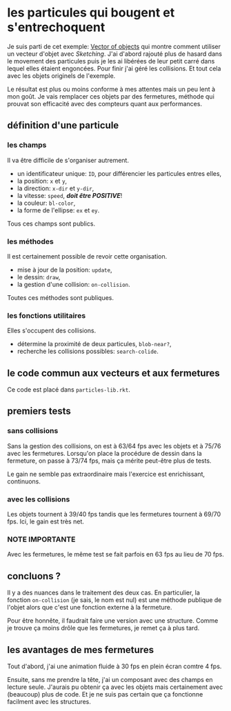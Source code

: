 # les particules qui bougent et s'entrechoquent

Je suis parti de cet exemple: [Vector of objects](https://github.com/soegaard/sketching/blob/main/sketching-doc/sketching-doc/manual-examples/basics/vectors/vector-of-objects.rkt) qui montre comment utiliser un vecteur d'objet avec *Sketching*. J'ai d'abord rajouté plus de hasard dans le movement des particules puis je les ai libérées de leur petit carré dans lequel elles étaient engoncées. Pour finir j'ai géré les collisions. Et tout cela avec les objets originels de l'exemple.

Le résultat est plus ou moins conforme à mes attentes mais un peu lent à mon goût. Je vais remplacer ces objets par des fermetures, méthode qui prouvat son efficacité avec des compteurs quant aux performances.

## définition d'une particule

### les champs
Il va être difficile de s'organiser autrement.

- un identificateur unique: `ID`, pour différencier les particules entres elles,
- la position: `x` et `y`,
- la direction: `x-dir` et `y-dir`,
- la vitesse: `speed`, ***doit être POSITIVE***!
- la couleur: `bl-color`,
- la forme de l'ellipse: `ex` et `ey`.

Tous ces champs sont publics.

### les méthodes

Il est certainement possible de revoir cette organisation.

- mise à jour de la position: `update`,
- le dessin: `draw`,
- la gestion d'une collision: `on-collision`.

Toutes ces méthodes sont publiques.

### les fonctions utilitaires

Elles s'occupent des collisions.

- détermine la proximité de deux particules, `blob-near?`,
- recherche les collisions possibles: `search-colide`.

## le code commun aux vecteurs et aux fermetures

Ce code est placé dans `particles-lib.rkt`.

## premiers tests

### sans collisions

Sans la gestion des collisions, on est à 63/64 fps avec les objets et à 75/76 avec les fermetures. Lorsqu'on place la procédure de dessin dans la fermeture, on passe à 73/74 fps, mais ça mérite peut-être plus de tests.

Le gain ne semble pas extraordinaire mais l'exercice est enrichissant, continuons.

### avec les collisions

Les objets tournent à 39/40 fps tandis que les fermetures tournent à 69/70 fps. Ici, le gain est très net.

### NOTE IMPORTANTE

Avec les fermetures, le même test se fait parfois en 63 fps au lieu de 70 fps.

## concluons ?

Il y a des nuances dans le traitement des deux cas. En particulier, la fonction `on-collision` (je sais, le nom est nul) est une méthode publique de l'objet alors que c'est une fonction externe à la fermeture.

Pour être honnête, il faudrait faire une version avec une structure. Comme je trouve ça moins drôle que les fermetures, je remet ça à plus tard.

## les avantages de mes fermetures

Tout d'abord, j'ai une animation fluide à 30 fps en plein écran comtre 4 fps.

Ensuite, sans me prendre la tête, j'ai un composant avec des champs en lecture seule. J'aurais pu obtenir ça avec les objets mais certainement avec (beaucoup) plus de code. Et je ne suis pas certain que ça fonctionne facilment avec les structures.
